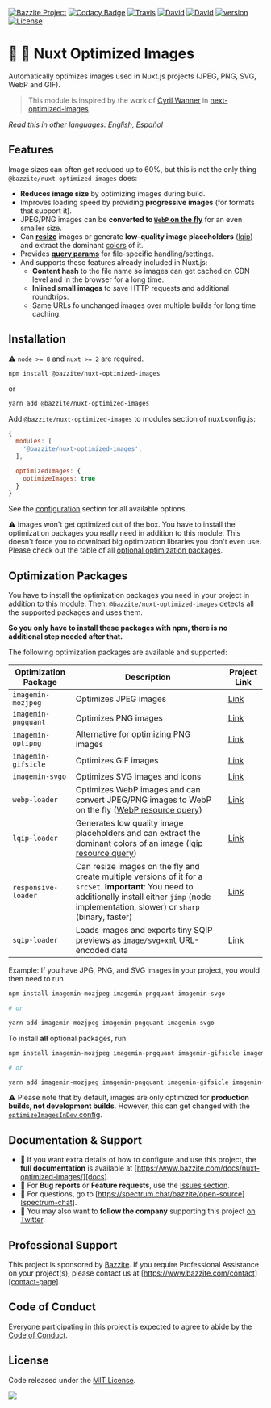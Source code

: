 [![Bazzite Project](https://img.shields.io/badge/Bazzite-project-blue.svg)](https://www.bazzite.com/docs/nuxt-optimized-images)
[![Codacy Badge](https://api.codacy.com/project/badge/Grade/db0e010ec71b462b8732b926e5799cc6)](https://www.codacy.com/app/bazzite/nuxt-optimized-images?utm_source=github.com&amp;utm_medium=referral&amp;utm_content=bazzite/nuxt-optimized-images&amp;utm_campaign=Badge_Grade)
[![Travis](https://img.shields.io/travis/bazzite/nuxt-optimized-images.svg)](https://travis-ci.org/bazzite/nuxt-optimized-images)
[![David](https://img.shields.io/david/peer/bazzite/nuxt-optimized-images.svg)](https://david-dm.org/bazzite/nuxt-optimized-images?type=peer)
[![David](https://img.shields.io/david/dev/bazzite/nuxt-optimized-images.svg)](https://david-dm.org/bazzite/nuxt-optimized-images?type=dev)
[![version](https://img.shields.io/npm/v/@bazzite/nuxt-optimized-images.svg)](https://www.npmjs.com/package/@bazzite/nuxt-optimized-images)
[![License](https://img.shields.io/badge/license-MIT-blue.svg)](https://raw.githubusercontent.com/bazzite/nuxt-optimized-images/develop/LICENSE)

# :sunrise: :rocket: Nuxt Optimized Images

Automatically optimizes images used in Nuxt.js projects (JPEG, PNG, SVG, WebP and GIF).

> This module is inspired by the work of [Cyril Wanner](https://github.com/cyrilwanner) in [next-optimized-images](https://github.com/cyrilwanner/next-optimized-images).

*Read this in other languages: [English][docs], [Español][docs-es]*

## Features

Image sizes can often get reduced up to 60%, but this is not the only thing `@bazzite/nuxt-optimized-images` does:

* **Reduces image size** by optimizing images during build.
* Improves loading speed by providing **progressive images** (for formats that support it).
* JPEG/PNG images can be **converted to [`WebP` on the fly](./docs/usage.md#webp)** for an even smaller size.
* Can **[resize](./docs/usage.md#resize)** images or generate **low-quality image placeholders** ([lqip](./docs/usage.md#lqip)) and extract the dominant [colors](./docs/usage.md#lqip-colors) of it.
* Provides **[query params](./docs/usage.md#query-params)** for file-specific handling/settings.
* And supports these features already included in Nuxt.js:
  * **Content hash** to the file name so images can get cached on CDN level and in the browser for a long time.
  * **Inlined small images** to save HTTP requests and additional roundtrips.
  * Same URLs fo unchanged images over multiple builds for long time caching.


## Installation

:warning: `node >= 8` and `nuxt >= 2` are required.


```bash 
npm install @bazzite/nuxt-optimized-images
```

or

```bash 
yarn add @bazzite/nuxt-optimized-images
```

Add `@bazzite/nuxt-optimized-images` to modules section of nuxt.config.js:

```js
{
  modules: [
    '@bazzite/nuxt-optimized-images',
  ],

  optimizedImages: {
    optimizeImages: true
  }
}
```

See the [configuration][docs-configuration] section for all available options.


:warning: Images won't get optimized out of the box. You have to install the optimization packages you really need in addition to this module. This doesn't force you to download big optimization libraries you don't even use. Please check out the table of all [optional optimization packages](#optimization-packages).

## Optimization Packages

You have to install the optimization packages you need in your project in addition to this module. Then, `@bazzite/nuxt-optimized-images` detects all the supported packages and uses them.

**So you only have to install these packages with npm, there is no additional step needed after that.**

The following optimization packages are available and supported:

| Optimization Package | Description                                                                                                                                                                                             | Project Link              |
|----------------------|---------------------------------------------------------------------------------------------------------------------------------------------------------------------------------------------------------|---------------------------|
| `imagemin-mozjpeg`   | Optimizes JPEG images                                                                                                                                                                                   | [Link][imagemin-mozjpeg]  |
| `imagemin-pngquant`  | Optimizes PNG images                                                                                                                                                                                    | [Link][imagemin-pngquant] |
| `imagemin-optipng`   | Alternative for optimizing PNG images                                                                                                                                                                   | [Link][imagemin-optipng]  |
| `imagemin-gifsicle`  | Optimizes GIF images                                                                                                                                                                                    | [Link][imagemin-gifsicle] |
| `imagemin-svgo`      | Optimizes SVG images and icons                                                                                                                                                                          | [Link][imagemin-svgo]     |
| `webp-loader`        | Optimizes WebP images and can convert JPEG/PNG images to WebP on the fly ([WebP resource query](./docs/usage.md#webp))                                                                                       | [Link][webp-loader]       |
| `lqip-loader`        | Generates low quality image placeholders and can extract the dominant colors of an image ([lqip resource query](./docs/usage.md#lqip))                                                                       | [Link][lqip-loader]       |
| `responsive-loader`  | Can resize images on the fly and create multiple versions of it for a `srcSet`. **Important**: You need to additionally install either `jimp` (node implementation, slower) or `sharp` (binary, faster) | [Link][responsive-loader] |
| `sqip-loader`  | Loads images and exports tiny SQIP previews as `image/svg+xml` URL-encoded data | [Link][sqip-loader] |

Example: If you have JPG, PNG, and SVG images in your project, you would then need to run

```sh
npm install imagemin-mozjpeg imagemin-pngquant imagemin-svgo

# or

yarn add imagemin-mozjpeg imagemin-pngquant imagemin-svgo
```

To install **all** optional packages, run:
```sh
npm install imagemin-mozjpeg imagemin-pngquant imagemin-gifsicle imagemin-svgo  webp-loader lqip-loader responsive-loader sqip-loader jimp

# or

yarn add imagemin-mozjpeg imagemin-pngquant imagemin-gifsicle imagemin-svgo  webp-loader lqip-loader responsive-loader sqip-loader jimp
```

:warning: Please note that by default, images are only optimized for **production builds, not development builds**. However, this can get changed with the [`optimizeImagesInDev` config][docs-configuration-optimizeimagesindev].

## Documentation & Support

- 📄 If you want extra details of how to configure and use this project, the **full documentation** is available at [https://www.bazzite.com/docs/nuxt-optimized-images/][docs].
- 🐞 For **Bug reports** or **Feature requests**, use the [Issues section][issues].
- 💬 For questions, go to [https://spectrum.chat/bazzite/open-source][spectrum-chat].
- 🚀 You may also want to **follow the company** supporting this project [on Twitter][twitter].

## Professional Support

This project is sponsored by [Bazzite][bazzite-website]. If you require Professional Assistance on your project(s), please contact us at [https://www.bazzite.com/contact][contact-page].

## Code of Conduct

Everyone participating in this project is expected to agree to abide by the [Code of Conduct][code-of-conduct].

## License

Code released under the [MIT License][license-page].


![](https://ga-beacon.appspot.com/UA-65885578-17/bazzite/nuxt-optimized-images?pixel)

[docs]: https://www.bazzite.com/docs/nuxt-optimized-images/?utm_source=github&utm_medium=readme&utm_campaign=nuxt-optimized-images
[docs-es]: https://www.bazzite.com/es/docs/nuxt-optimized-images/?utm_source=github&utm_medium=readme&utm_campaign=nuxt-optimized-images
[docs-configuration]: https://www.bazzite.com/docs/nuxt-optimized-images/configuration/?utm_source=github&utm_medium=readme&utm_campaign=nuxt-optimized-images
[docs-configuration-optimizeimagesindev]: https://www.bazzite.com/docs/nuxt-optimized-images/configuration/?utm_source=github&utm_medium=readme&utm_campaign=nuxt-optimized-images#optimizeimagesindev
[issues]: https://github.com/bazzite/nuxt-optimized-images/issues
[twitter]: https://bazzite.xyz/Twitter
[bazzite-website]: https://www.bazzite.com?utm_source=github&utm_medium=readme&utm_campaign=nuxt-optimized-images
[contact-page]: https://www.bazzite.com/contact?utm_source=github&utm_medium=readme&utm_campaign=nuxt-optimized-images
[code-of-conduct]: https://www.bazzite.com/open-source/code-of-conduct?utm_source=github&utm_medium=readme&utm_campaign=nuxt-optimized-images
[license-page]: https://github.com/bazzite/nuxt-optimized-images/blob/develop/LICENSE
[spectrum-chat]: https://spectrum.chat/bazzite/login?r=https://spectrum.chat/bazzite/open-source

[imagemin-mozjpeg]: https://www.npmjs.com/package/imagemin-mozjpeg
[imagemin-pngquant]: https://www.npmjs.com/package/imagemin-pngquant
[imagemin-optipng]: https://www.npmjs.com/package/imagemin-optipng
[imagemin-gifsicle]: https://www.npmjs.com/package/imagemin-gifsicle
[imagemin-svgo]: https://www.npmjs.com/package/imagemin-svgo
[webp-loader]: https://www.npmjs.com/package/webp-loader
[lqip-loader]: https://www.npmjs.com/package/lqip-loader
[responsive-loader]: https://www.npmjs.com/package/responsive-loader
[sqip-loader]: https://github.com/EmilTholin/sqip-loader
